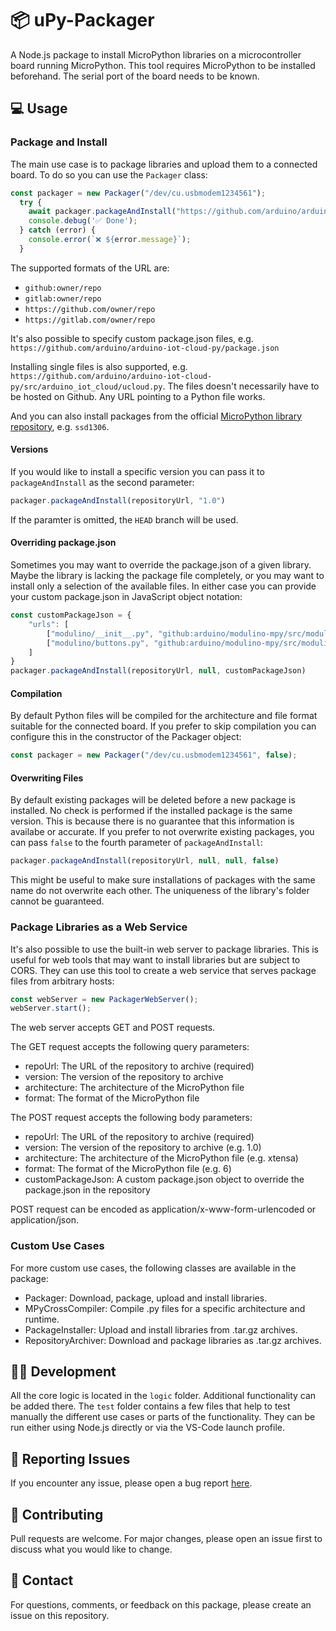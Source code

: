 # 📦 uPy-Packager

A Node.js package to install MicroPython libraries on a microcontroller board running MicroPython.
This tool requires MicroPython to be installed beforehand. The serial port of the board needs to be known.

## 💻 Usage

### Package and Install
The main use case is to package libraries and upload them to a connected board. To do so you can use the `Packager` class:

```js
const packager = new Packager("/dev/cu.usbmodem1234561");
  try {
    await packager.packageAndInstall("https://github.com/arduino/arduino-modulino-mpy", null, customPackageJson);
    console.debug('✅ Done');
  } catch (error) {
    console.error(`❌ ${error.message}`);
  }
```

The supported formats of the URL are:
- `github:owner/repo`
- `gitlab:owner/repo`
- `https://github.com/owner/repo`
- `https://gitlab.com/owner/repo`

It's also possible to specify custom package.json files, e.g. `https://github.com/arduino/arduino-iot-cloud-py/package.json`

Installing single files is also supported, e.g. `https://github.com/arduino/arduino-iot-cloud-py/src/arduino_iot_cloud/ucloud.py`. The files doesn't necessarily have to be hosted on Github. Any URL pointing to a Python file works.

And you can also install packages from the official [MicroPython library repository](https://github.com/micropython/micropython-lib), e.g. `ssd1306`.

#### Versions

If you would like to install a specific version you can pass it to `packageAndInstall` as the second parameter:

```js
packager.packageAndInstall(repositoryUrl, "1.0")
```

If the paramter is omitted, the `HEAD` branch will be used.

#### Overriding package.json

Sometimes you may want to override the package.json of a given library. Maybe the library is lacking the package file completely, or you may want to install only a selection of the available files. In either case you can provide your custom package.json in JavaScript object notation:

```js
const customPackageJson = {
    "urls": [
        ["modulino/__init__.py", "github:arduino/modulino-mpy/src/modulino/__init__.py"],
        ["modulino/buttons.py", "github:arduino/modulino-mpy/src/modulino/buttons.py"]
    ]
}
packager.packageAndInstall(repositoryUrl, null, customPackageJson)
```

#### Compilation

By default Python files will be compiled for the architecture and file format suitable for the connected board. If you prefer to skip compilation you can configure this in the constructor of the Packager object:

```js
const packager = new Packager("/dev/cu.usbmodem1234561", false);
```

#### Overwriting Files

By default existing packages will be deleted before a new package is installed. No check is performed if the installed package is the same version. This is because there is no guarantee that this information is availabe or accurate.
If you prefer to not overwrite existing packages, you can pass `false` to the fourth parameter of `packageAndInstall`:

```js
packager.packageAndInstall(repositoryUrl, null, null, false)
```

This might be useful to make sure installations of packages with the same name do not overwrite each other. The uniqueness of the library's folder cannot be guaranteed.

### Package Libraries as a Web Service

It's also possible to use the built-in web server to package libraries. This is useful for web tools that may want to install libraries but are subject to CORS. They can use this tool to create a web service that serves package files from arbitrary hosts:

```js
const webServer = new PackagerWebServer();
webServer.start();
```

The web server accepts GET and POST requests.

The GET request accepts the following query parameters:
 - repoUrl: The URL of the repository to archive (required)
 - version: The version of the repository to archive
 - architecture: The architecture of the MicroPython file
 - format: The format of the MicroPython file
 
 The POST request accepts the following body parameters:
 - repoUrl: The URL of the repository to archive (required)
 - version: The version of the repository to archive (e.g. 1.0)
 - architecture: The architecture of the MicroPython file (e.g. xtensa)
 - format: The format of the MicroPython file (e.g. 6)
 - customPackageJson: A custom package.json object to override the package.json in the repository
 
 POST request can be encoded as application/x-www-form-urlencoded or application/json.

### Custom Use Cases

For more custom use cases, the following classes are available in the package:

- Packager: Download, package, upload and install libraries.
- MPyCrossCompiler: Compile .py files for a specific architecture and runtime.
- PackageInstaller: Upload and install libraries from .tar.gz archives.
- RepositoryArchiver: Download and package libraries as .tar.gz archives.

## 🧑‍💻 Development

All the core logic is located in the `logic` folder. Additional functionality can be added there.
The `test` folder contains a few files that help to test manually the different use cases or parts of the functionality. They can be run either using Node.js directly or via the VS-Code launch profile.

## 🐛 Reporting Issues

If you encounter any issue, please open a bug report [here](https://github.com/arduino/upy-packager/issues). 

## 💪 Contributing

Pull requests are welcome. For major changes, please open an issue first to discuss what you would like to change.

## 🤙 Contact

For questions, comments, or feedback on this package, please create an issue on this repository.